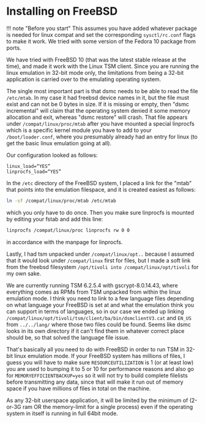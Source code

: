 # Installing on FreeBSD

!!! note "Before you start"
    This assumes you have added whatever package is needed for linux compat and set the corresponding `sysctl/rc.conf` flags to make it work. We tried with some version of the Fedora 10 package from ports.

We have tried with FreeBSD 10 (that was the latest stable release at the time), and made it work with the Linux TSM client. Since you are running the linux emulation in 32-bit mode only, the limitations from being a 32-bit application is carried over to the emulating operating system.

The single most important part is that dsmc needs to be able to read the file `/etc/mtab`. In my case it had freebsd device names in it, but the file must exist and can not be 0 bytes in size. If it is missing or empty, then "dsmc incremental" will claim that the operating system denied it some memory allocation and exit, whereas "dsmc restore" will crash. That file appears under `/compat/linux/proc/mtab` after you have mounted a special linprocfs which is a specific kernel module you have to add to your `/boot/loader.conf`, where you presumably already had an entry for linux (to get the basic linux emulation going at all).

Our configuration looked as follows:  

```shell
linux_load=“YES”  
linprocfs_load=“YES”  
```

In the `/etc` directory of the FreeBSD system, I placed a link for the "mtab" that points into the emulation filespace, and it is created easiest as follows:

```sh
ln -sf /compat/linux/proc/mtab /etc/mtab
```

which you only have to do once. Then you make sure linprocfs is mounted by editing your fstab and add this line:

```sh
linprocfs /compat/linux/proc linprocfs rw 0 0
```

in accordance with the manpage for linprocfs.

Lastly, I had tsm unpacked under `/compat/linux/opt..` because I assumed that it would look under `/compat/linux` first for files, but I made a soft link from the freebsd filesystem `/opt/tivoli into /compat/linux/opt/tivoli` for my own sake.

We are currently running TSM 6.2.5.4 with gscrypt-8.0.14.43, where everything comes as RPMs from TSM unpacked from within the linux emulation mode. I think you need to link to a few language files depending on what language your FreeBSD is set at and what the emulation think you can support in terms of languages, so in our case we ended up linking `/compat/linux/opt/tivoli/tsm/client/ba/bin/dsmclientV3.cat` and `EN_US` from `../../lang/` where those two files could be found. Seems like dsmc looks in its own directory if it can't find them in whatever correct place should be, so that solved the language file issue.

That's basically all you need to do with FreeBSD in order to run TSM in 32-bit linux emulation mode.
If your FreeBSD system has millions of files, I guess you will have to make sure `RESOURCEUTILIZATION` is 1 (or at least low) you are used to bumping it to 5 or 10 for performance reasons and also go for `MEMORYEFFICIENTBACKUP=yes` so it will not try to build complete filelists before transmitting any data, since that will make it run out of memory space if you have millions of files in total on the machine.

As any 32-bit userspace application, it will be limited by the minimum of (2-or-3G ram OR the memory-limit for a single process) even if the operating system in itself is running in full 64bit mode.
